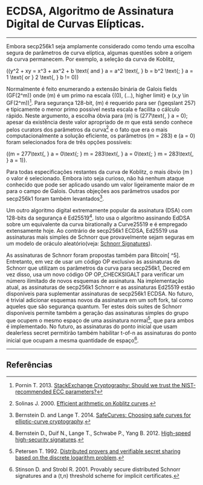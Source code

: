 # ECDSA, Algoritmo de Assinatura Digital de Curvas Elípticas.

---

Embora secp256k1 seja amplamente considerado como tendo uma escolha segura de parâmetros de curva elíptica, algumas questões sobre a origem da curva permanecem. Por exemplo, a seleção da curva de Koblitz,

\((y^2 + xy = x^3 + ax^2 + b \text{ and } a = a^2 \text{, } b = b^2 \text{; } a = 1 \text{ or } 2 \text{, } b != 0)\)

Normalmente é feito enumerando a extensão binária de Galois fields \(GF(2^m)\) onde \(m\) é um primo na escala {\(0\), \(...\), higher limit} e \(x,y \in GF(2^m)\)[^1]. Para segurança 128-bit, \(m\) é requerido para ser \(\geqslant 257\) e tipicamente o menor primo possivel nesta escala e facilita o cálculo rápido. Neste argumento, a escolha óbvia para \(m\) is \(277\text{, } a = 0\); apesar da existência deste valor apropriado de $m$ que está sendo conhece pelos curators dos parâmetros da curva[^2] e o fato que era o mais computacionalmente a solução eficiente, os parâmetros \(m = 283\) e \(a = 0\) foram selecionados fora de três opções possíveis:

 \((m = 277\text{, } a = 0\text{; } m = 283\text{, } a = 0\text{; } m = 283\text{, } a = 1)\).

Para todas especificações restantes da curva de Koblitz, o mais óbvio \(m \) o valor é selecionado. Embora isto seja curioso, não há nenhum ataque conhecido que pode ser aplicado usando um valor ligeiramente maior de $m$ para o campo de Galois. Outras objeções aos parâmetros usados por secp256k1 foram também levantados[^3].

Um outro algoritmo digital extremamente popular da assinatura (DSA) com 128-bits da segurança é Ed25519[^4]. Isto usa o algoritmo assinando EdDSA sobre um equivalente da curva birationally a Curve25519 e é empregado extensamente hoje. Ao contrário de secp256k1 ECDSA, Ed25519 usa assinaturas mais simples de Schnorr que provavelmente sejam seguras em um modelo de oráculo aleatório(veja: [Schnorr Signatures](schnorr-signatures.md)).

As assinaturas de Schnorr foram propostas também para Bitcoin[ ^5]. Entretanto, em vez de usar um código OP exclusivo às assinaturas de Schnorr que utilizam os parâmetros da curva para secp256k1, Decred em vez disso, usa um novo código OP OP_CHECKSIGALT para verificar um número ilimitado de novos esquemas de assinatura. Na implementação atual, as assinaturas de secp256k1 Schnorr e as assinaturas Ed25519 estão disponíveis para suplementar assinaturas de secp256k1 ECDSA. No futuro, é trivial adicionar esquemas novos da assinatura em um soft fork, tal como aqueles que são segurança quantum. Ter estes dois suites de Schnorr disponíveis permite também a geração das assinaturas simples do grupo que ocupem o mesmo espaço de uma assinatura normal[^6], que para ambos é implementado. No futuro, as assinaturas do ponto inicial que usam dealerless secret  permitirão também habilitar t-of-n as assinaturas do ponto inicial que ocupam a mesma quantidade de espaço[^7].

---

## <i class="fa fa-book"></i> Referências 

[^1]: Pornin T. 2013. [StackExchange Cryptography: Should we trust the NIST-recommended ECC parameters?](https://decred.org/research/pornin2013.pdf)
[^2]: Solinas J. 2000. [Efficient arithmetic on Koblitz curves](https://decred.org/research/solinas2000.pdf).
[^3]: Bernstein D. and Lange T. 2014. [SafeCurves: Choosing safe curves for elliptic-curve cryptography](http://safecurves.cr.yp.to).
[^4]: Bernstein D., Duif N., Lange T., Schwabe P., Yang B. 2012. [High-speed high-security signatures](https://decred.org/research/bernstein2012.pdf).
[^5]: Osuntokun O. 2015. [OP_SCHNORRCHECKSIG: Exploring Schnorr Signatures as an alternative to ECDSA for Bitcoin](https://decred.org/research/osuntokun2015.pdf).
[^6]: Petersen T. 1992. [Distributed provers and verifiable secret sharing based on the discrete logarithm problem](https://decred.org/research/petersen1992.pdf).
[^7]: Stinson D. and Strobl R. 2001. Provably secure distributed Schnorr signatures and a (t,n) threshold scheme for implicit certificates.
